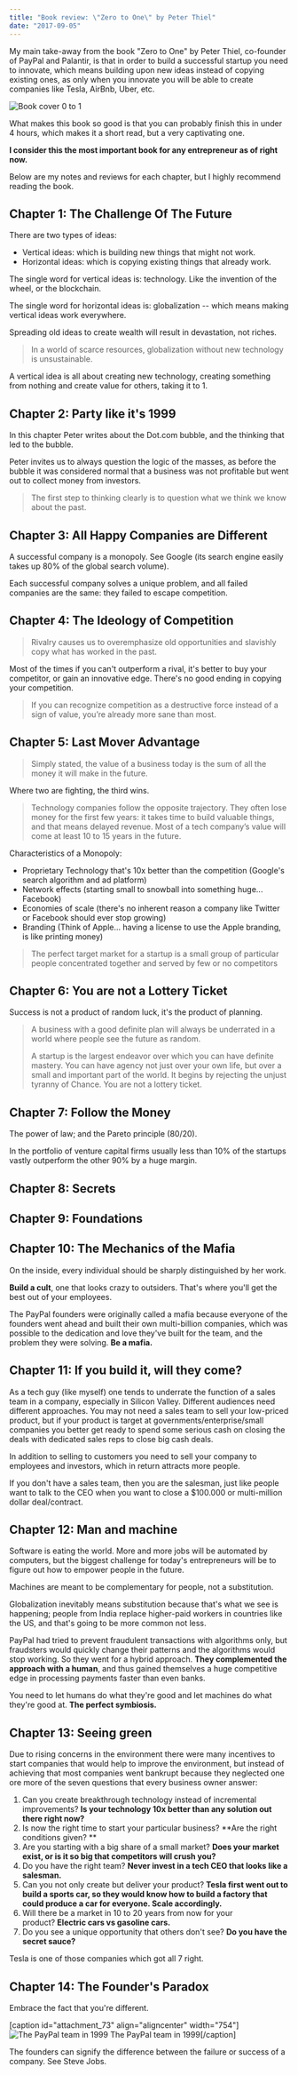 ```yaml
---
title: "Book review: \"Zero to One\" by Peter Thiel"
date: "2017-09-05"
---
```


My main take-away from the book "Zero to One" by Peter Thiel, co-founder of PayPal and Palantir, is that in order to build a successful startup you need to innovate, which means building upon new ideas instead of copying existing ones, as only when you innovate you will be able to create companies like Tesla, AirBnb, Uber, etc.

![Book cover 0 to 1](images/bookSquare1.jpg)

What makes this book so good is that you can probably finish this in under 4 hours, which makes it a short read, but a very captivating one.

**I consider this the most important book for any entrepreneur as of right now.**

Below are my notes and reviews for each chapter, but I highly recommend reading the book.

## Chapter 1: The Challenge Of The Future

There are two types of ideas:

- Vertical ideas: which is building new things that might not work.
- Horizontal ideas: which is copying existing things that already work.

The single word for vertical ideas is: technology. Like the invention of the wheel, or the blockchain.

The single word for horizontal ideas is: globalization -- which means making vertical ideas work everywhere.

Spreading old ideas to create wealth will result in devastation, not riches.

> In a world of scarce resources, globalization without new technology is unsustainable.

A vertical idea is all about creating new technology, creating something from nothing and create value for others, taking it to 1.

## Chapter 2: Party like it's 1999

In this chapter Peter writes about the Dot.com bubble, and the thinking that led to the bubble.

Peter invites us to always question the logic of the masses, as before the bubble it was considered normal that a business was not profitable but went out to collect money from investors.

> The first step to thinking clearly is to question what we think we know about the past.

## Chapter 3: All Happy Companies are Different

A successful company is a monopoly. See Google (its search engine easily takes up 80% of the global search volume).

Each successful company solves a unique problem, and all failed companies are the same: they failed to escape competition.

## Chapter 4: The Ideology of Competition

> Rivalry causes us to overemphasize old opportunities and slavishly copy what has worked in the past.

Most of the times if you can't outperform a rival, it's better to buy your competitor, or gain an innovative edge. There's no good ending in copying your competition.

> If you can recognize competition as a destructive force instead of a sign of value, you’re already more sane than most.

## Chapter 5: Last Mover Advantage

> Simply stated, the value of a business today is the sum of all the money it will make in the future.

Where two are fighting, the third wins.

> Technology companies follow the opposite trajectory. They often lose money for the first few years: it takes time to build valuable things, and that means delayed revenue. Most of a tech company’s value will come at least 10 to 15 years in the future.

Characteristics of a Monopoly:

- Proprietary Technology that's 10x better than the competition (Google's search algorithm and ad platform)
- Network effects (starting small to snowball into something huge... Facebook)
- Economies of scale (there's no inherent reason a company like Twitter or Facebook should ever stop growing)
- Branding (Think of Apple... having a license to use the Apple branding, is like printing money)

> The perfect target market for a startup is a small group of particular people concentrated together and served by few or no competitors

## Chapter 6: You are not a Lottery Ticket

Success is not a product of random luck, it's the product of planning.

> A business with a good definite plan will always be underrated in a world where people see the future as random.
> 
> A startup is the largest endeavor over which you can have definite mastery. You can have agency not just over your own life, but over a small and important part of the world. It begins by rejecting the unjust tyranny of Chance. You are not a lottery ticket.

## Chapter 7: Follow the Money

The power of law; and the Pareto principle (80/20).

In the portfolio of venture capital firms usually less than 10% of the startups vastly outperform the other 90% by a huge margin.

## Chapter 8: Secrets

## Chapter 9: Foundations

## Chapter 10: The Mechanics of the Mafia

On the inside, every individual should be sharply distinguished by her work.

**Build a cult**, one that looks crazy to outsiders. That's where you'll get the best out of your employees.

The PayPal founders were originally called a mafia because everyone of the founders went ahead and built their own multi-billion companies, which was possible to the dedication and love they've built for the team, and the problem they were solving. **Be a mafia.**

## Chapter 11: If you build it, will they come?

As a tech guy (like myself) one tends to underrate the function of a sales team in a company, especially in Silicon Valley. Different audiences need different approaches. You may not need a sales team to sell your low-priced product, but if your product is target at governments/enterprise/small companies you better get ready to spend some serious cash on closing the deals with dedicated sales reps to close big cash deals.

In addition to selling to customers you need to sell your company to employees and investors, which in return attracts more people.

If you don't have a sales team, then you are the salesman, just like people want to talk to the CEO when you want to close a $100.000 or multi-million dollar deal/contract.

## Chapter 12: Man and machine

Software is eating the world. More and more jobs will be automated by computers, but the biggest challenge for today's entrepreneurs will be to figure out how to empower people in the future.

Machines are meant to be complementary for people, not a substitution.

Globalization inevitably means substitution because that's what we see is happening; people from India replace higher-paid workers in countries like the US, and that's going to be more common not less.

PayPal had tried to prevent fraudulent transactions with algorithms only, but fraudsters would quickly change their patterns and the algorithms would stop working. So they went for a hybrid approach. **They complemented the approach with a human**, and thus gained themselves a huge competitive edge in processing payments faster than even banks.

You need to let humans do what they're good and let machines do what they're good at. **The perfect symbiosis.**

## Chapter 13: Seeing green

Due to rising concerns in the environment there were many incentives to start companies that would help to improve the environment, but instead of achieving that most companies went bankrupt because they neglected one ore more of the seven questions that every business owner answer:

1. Can you create breakthrough technology instead of incremental improvements? **Is your technology 10x better than any solution out there right now?**
2. Is now the right time to start your particular business? **Are the right conditions given? **
3. Are you starting with a big share of a small market? **Does your market exist, or is it so big that competitors will crush you?**
4. Do you have the right team? **Never invest in a tech CEO that looks like a salesman.**
5. Can you not only create but deliver your product? **Tesla first went out to build a sports car, so they would know how to build a factory that could produce a car for everyone. Scale accordingly.**
6. Will there be a market in 10 to 20 years from now for your product? **Electric cars vs gasoline cars.**
7. Do you see a unique opportunity that others don't see? **Do you have the secret sauce?**

Tesla is one of those companies which got all 7 right.

## Chapter 14: The Founder's Paradox

Embrace the fact that you're different.

\[caption id="attachment\_73" align="aligncenter" width="754"\]![The PayPal team in 1999](images/Screen-Shot-2017-09-04-at-17.46.10.png) The PayPal team in 1999\[/caption\]

The founders can signify the difference between the failure or success of a company. See Steve Jobs.
